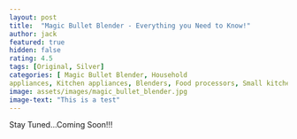 ```yaml
---
layout: post
title:  "Magic Bullet Blender - Everything you Need to Know!"
author: jack
featured: true
hidden: false
rating: 4.5
tags: [Original, Silver]
categories: [ Magic Bullet Blender, Household
appliances, Kitchen appliances, Blenders, Food processors, Small kitchen appliances ]
image: assets/images/magic_bullet_blender.jpg
image-text: "This is a test"
---
```


Stay Tuned...Coming Soon!!!
